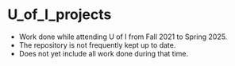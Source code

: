 # U_of_I_projects
- Work done while attending U of I from Fall 2021 to Spring 2025.
- The repository is not frequently kept up to date.
- Does not yet include all work done during that time.
